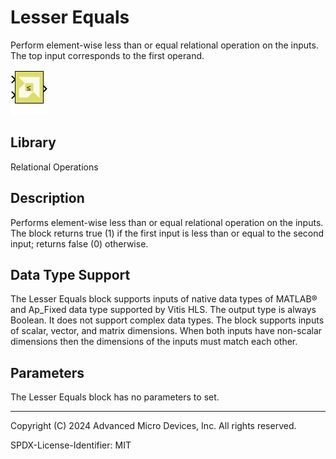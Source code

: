 # Lesser Equals

Perform element-wise less than or equal relational operation on the
inputs. The top input corresponds to the first operand.


![](./Images/block.png)

## Library

Relational Operations

## Description

Performs element-wise less than or equal relational operation on the
inputs. The block returns true (1) if the first input is less than or
equal to the second input; returns false (0) otherwise.

## Data Type Support

The Lesser Equals block supports inputs of native data types of MATLAB®
and Ap_Fixed data type supported by Vitis HLS. The output type is always
Boolean. It does not support complex data types. The block supports
inputs of scalar, vector, and matrix dimensions. When both inputs have
non-scalar dimensions then the dimensions of the inputs must match each
other.

## Parameters

The Lesser Equals block has no parameters to set.

--------------
Copyright (C) 2024 Advanced Micro Devices, Inc.
All rights reserved.

SPDX-License-Identifier: MIT
